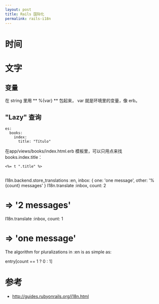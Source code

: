 ```yaml
---
layout: post
title: Rails 国际化
permalink: rails-i18n
---
```


# 时间

# 文字

## 变量

在 string 里用 ** %{var} ** 包起来， var 就是环境里的变量，像 erb。

## "Lazy" 查询

```
es:
  books:
    index:
      title: "Título"
```

在app/views/books/index.html.erb 模板里，可以只用点来找 books.index.title：

```
<%= t ".title" %>
```

##
I18n.backend.store_translations :en, inbox: {
  one: 'one message',
  other: '%{count} messages'
}
I18n.translate :inbox, count: 2
# => '2 messages'

I18n.translate :inbox, count: 1
# => 'one message'
The algorithm for pluralizations in :en is as simple as:

entry[count == 1 ? 0 : 1]

# 参考
* http://guides.rubyonrails.org/i18n.html
